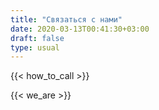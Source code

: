 ```yaml
---
title: "Связаться с нами"
date: 2020-03-13T00:41:30+03:00
draft: false
type: usual
---
```

{{< how_to_call >}}

{{< we_are >}}
